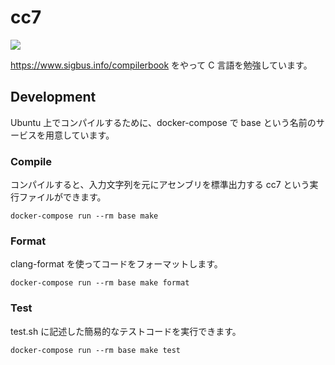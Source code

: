 # cc7

[![](https://github.com/r7kamura/cc7/workflows/tests/badge.svg)](https://github.com/r7kamura/cc7/actions)

https://www.sigbus.info/compilerbook をやって C 言語を勉強しています。

## Development

Ubuntu 上でコンパイルするために、docker-compose で base という名前のサービスを用意しています。

### Compile

コンパイルすると、入力文字列を元にアセンブリを標準出力する cc7 という実行ファイルができます。

```
docker-compose run --rm base make
```

### Format

clang-format を使ってコードをフォーマットします。

```
docker-compose run --rm base make format
```

### Test

test.sh に記述した簡易的なテストコードを実行できます。

```
docker-compose run --rm base make test
```
